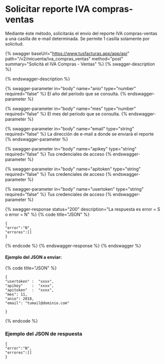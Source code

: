 # Solicitar reporte IVA compras-ventas

Mediante éste método, solicitarás el envío del reporte IVA compras-ventas a una casilla de e-mail determinada. Se permite 1 casilla solamente por solicitud.

{% swagger baseUrl="https://www.tusfacturas.app/app/api" path="/v2/micuenta/iva_compras_ventas" method="post" summary="Solicitá el IVA Compras - Ventas" %}
{% swagger-description %}

{% endswagger-description %}

{% swagger-parameter in="body" name="anio" type="number" required="false" %}
El año del período que se consulta.
{% endswagger-parameter %}

{% swagger-parameter in="body" name="mes" type="number" required="false" %}
El mes del período que se consulta.
{% endswagger-parameter %}

{% swagger-parameter in="body" name="email" type="string" required="false" %}
La dirección de e-mail a donde se enviará el reporte
{% endswagger-parameter %}

{% swagger-parameter in="body" name="apikey" type="string" required="false" %}
Tus credenciales de acceso
{% endswagger-parameter %}

{% swagger-parameter in="body" name="apitoken" type="string" required="false" %}
Tus credenciales de acceso
{% endswagger-parameter %}

{% swagger-parameter in="body" name="usertoken" type="string" required="false" %}
Tus credenciales de acceso
{% endswagger-parameter %}

{% swagger-response status="200" description="La respuesta es error = S o error = N" %}
{% code title="JSON" %}
```
{
"error":"N",
"errores":[]
}
```
{% endcode %}
{% endswagger-response %}
{% endswagger %}

#### Ejemplo del JSON a enviar:

{% code title="JSON" %}
```
{
"usertoken" :  "xxxx",
"apikey"    :  "xxxx",
"apitoken"  :  "xxxx",
"mes": 11,
"anio": 2018,
"email": "tumail@dominio.com"

}
```
{% endcode %}

### Ejemplo del JSON de respuesta

```
{
"error":"N",
"errores":[]
}
```

